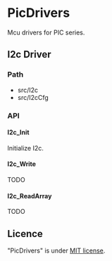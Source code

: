 # PicDrivers
Mcu drivers for PIC series.

## I2c Driver
### Path
* src/I2c
* src/I2cCfg

### API
#### I2c_Init
Initialize I2c.

#### I2c_Write
TODO

#### I2c_ReadArray
TODO

## Licence
"PicDrivers" is under [MIT license](https://en.wikipedia.org/wiki/MIT_License).